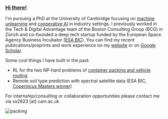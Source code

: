 ### [Hi there!](https://www.linkedin.com/in/schoepfstefan/)

I'm pursuing a PhD at the University of Cambridge focusing on [machine unlearning](https://arxiv.org/abs/2308.07707) and [cooperative AI](https://arxiv.org/abs/2309.04785) in industry settings. I previously worked in the Tech & Digital Advantage team of the Boston Consulting Group (BCG) in Zürich and co-founded a deep tech startup funded by the European Space Agency Business Incubator ([ESA BIC](https://commercialisation.esa.int/startups/audili-og/)).
You can find my recent publications/preprints and work experience on my [website](https://if-loops.github.io/) or on [Google Scholar](https://scholar.google.com/citations?hl=en&view_op=list_works&gmla=AMpAcmSaKaW0snOIpdKgQrC5kmuZJq7s2PKQi-A3BCJrSnTSLFb7QjmonS9IP91m64vXgXfBFcc0-MKYV78R3_jmTrb-&user=GTvLmf0AAAAJ&inst=6810896796868835251).


Some cool things I have built in the past:

- RL for the two NP-hard problems of [container packing and vehicle routing](https://arxiv.org/abs/2307.12136)
- Remote soil type prediction with spectral satellite data (ESA BIC, [Copernicus Masters winner](https://copernicus-masters.com/winner/audili-remote-soil-analysis/))

For internship/consulting or collaboration opportunities please contact me via ss2823 [at] cam.ac.uk
  
![packing](https://github.com/if-loops/if-loops/assets/47212405/15fbd79a-4a97-4113-a598-0bd7155541c2)

